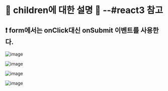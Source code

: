 # 🧒 children에 대한 설명 🧒 --#react3 참고

## ❗ form에서는 onClick대신 onSubmit 이벤트를 사용한다.

![image](https://github.com/kgy424/react_basic/assets/129706828/4eddbeeb-0a52-4060-a644-bceb0c1f35ca)

![image](https://github.com/kgy424/react_basic/assets/129706828/7ba606f7-23fc-4d84-a387-2552fc887754)

![image](https://github.com/kgy424/react_basic/assets/129706828/5acf1bc7-0687-4621-8565-e3e4330a4f0d)

![image](https://github.com/kgy424/react_basic/assets/129706828/017904d0-96d5-4289-8b55-1a6cd13533e0)


